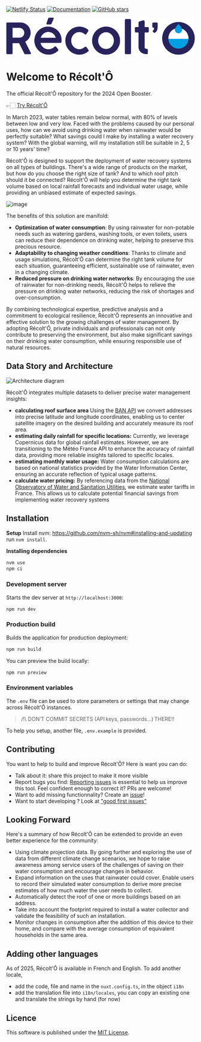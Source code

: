 [![Netlify Status](https://api.netlify.com/api/v1/badges/2a8dd64d-a24e-495b-93bc-d1ec3382cf89/deploy-status)](https://app.netlify.com/sites/recolto/deploys) [![Documentation](https://readthedocs.org/projects/recolto/badge/?version=latest)](https://recolto.readthedocs.io/)
[![GitHub stars](https://img.shields.io/github/stars/makinacorpus/RecoltO)](https://github.com/makinacorpus/RecoltO/stargazers)

![RecoltO](/public/assets/logo_recolto_violet.png)


# Welcome to Récolt'Ô

The official Récolt'Ô repository for the 2024 Open Booster.

👉🏻 [Try Récolt'Ô](https://recolto.netlify.app/)

In March 2023, water tables remain below normal, with 80% of levels between low and very low. Faced with the problems caused by our personal uses, how can we avoid using drinking water when rainwater would be perfectly suitable? What savings could I make by installing a water recovery system? With the global warning, will my installation still be suitable in 2, 5 or 10 years' time?

Récolt'Ô is designed to support the deployment of water recovery systems on all types of buildings. There's a wide range of products on the market, but how do you choose the right size of tank? And to which roof pitch should it be connected? Récolt'Ô will help you determine the right tank volume based on local rainfall forecasts and individual water usage, while providing an unbiased estimate of expected savings.

![image](https://makina-corpus.com/sites/default/files/styles/600x500/public/2023-11/image.png.webp?itok=W9s7EmsA)

The benefits of this solution are manifold:
* **Optimization of water consumption**: By using rainwater for non-potable needs such as watering gardens, washing tools, or even toilets, users can reduce their dependence on drinking water, helping to preserve this precious resource.
* **Adaptability to changing weather conditions**: Thanks to climate and usage simulations, Récolt'Ô can determine the right tank volume for each situation, guaranteeing efficient, sustainable use of rainwater, even in a changing climate.
* **Reduced pressure on drinking water networks**: By encouraging the use of rainwater for non-drinking needs, Récolt'Ô helps to relieve the pressure on drinking water networks, reducing the risk of shortages and over-consumption.

By combining technological expertise, predictive analysis and a commitment to ecological resilience, Récolt'Ô represents an innovative and effective solution to the growing challenges of water management. By adopting Récolt'Ô, private individuals and professionals can not only contribute to preserving the environment, but also make significant savings on their drinking water consumption, while ensuring responsible use of natural resources.


## Data Story and Architecture

![Architecture diagram](project_architecture.png)

Récolt'Ô integrates multiple datasets to deliver precise water management insights:

- **calculating roof surface area**
Using the [BAN API](https://www.data.gouv.fr/fr/dataservices/api-adresse-base-adresse-nationale-ban/) we convert addresses into precise latitude and longitude coordinates, enabling us to center satellite imagery on the desired building and accurately measure its roof area.
- **estimating daily rainfall for specific locations:**
Currently, we leverage Copernicus data for global rainfall estimates. However, we are transitioning to the Météo France API to enhance the accuracy of rainfall data, providing more reliable insights tailored to specific locales.
- **estimating monthly water usage:**
Water consumption calculations are based on national statistics provided by the Water Information Center, ensuring an accurate reflection of typical usage patterns.
- **calculate water pricing:**
By referencing data from the [National Observatory of Water and Sanitation Utilities](https://www.services.eaufrance.fr/), we estimate water tariffs in France. This allows us to calculate potential financial savings from implementing water recovery systems

## Installation

**Setup**
Install nvm: https://github.com/nvm-sh/nvm#installing-and-updating
run `nvm install`.

**Installing dependencies**

```bash
nvm use
npm ci
```

### Development server

Starts the dev server at `http://localhost:3000`:

```bash
npm run dev
```

### Production build

Builds the application for production deployment:

```bash
npm run build
```

You can preview the build locally:

```bash
npm run preview
```

### Environment variables
The `.env` file can be used to store parameters or settings that may change across Récolt'Ô instances.

> /!\ DON’T COMMIT SECRETS (API keys, passwords…) THERE!!

To help you setup, another file, `.env.example` is provided.

## Contributing

You want to help to build and improve Récolt'Ô? Here is want you can do:
- Talk about it: share this project to make it more visible
- Report bugs you find: [Reporting issues](https://github.com/makinacorpus/Recolto/issues) is essential to help us improve this tool. Feel confident enough to correct it? PRs are welcome!
- Want to add missing functionnality? Create an [issue](https://github.com/makinacorpus/Recolto/issues)!
- Want to start developing ? Look at ["good first issues"](https://github.com/makinacorpus/recolto/issues?q=is%3Aopen+is%3Aissue+label%3A%22good+first+issue%22)

## Looking Forward

Here's a summary of how Récolt'Ô can be extended to provide an even better experience for the community:
- Using climate projection data. By going further and exploring the use of data from different climate change scenarios, we hope to raise awareness among service users of the challenges of saving on their water consumption and encourage changes in behavior.
- Expand information on the uses that rainwater could cover. Enable users to record their simulated water consumption to derive more precise estimates of how much water the user needs to collect.
- Automatically detect the roof of one or more buildings based on an address.
- Take into account the footprint required to install a water collector and validate the feasibility of such an installation.
- Monitor changes in consumption after the addition of this device to their home, and compare with the average consumption of equivalent households in the same area.


## Adding other languages
As of 2025, Récolt'Ô is available in French and English. To add another locale,
- add the code, file and name in the `nuxt.config.ts`, in the object `i18n`
- add the translation file into `i18n/locales`, you can copy an existing one and translate the strings by hand (for now)

## Licence

This software is published under the [MIT License](./LICENCE.md).

